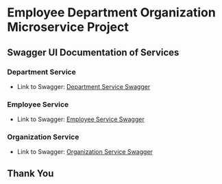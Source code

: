 # Employee Department Organization Microservice Project

## Swagger UI Documentation of Services

### Department Service
- Link to Swagger: [Department Service Swagger](http://localhost:8080/swagger-ui/index.html#/)

### Employee Service
- Link to Swagger: [Employee Service Swagger](http://localhost:8081/swagger-ui/index.html#/)

### Organization Service
- Link to Swagger: [Organization Service Swagger](http://localhost:8084/swagger-ui/index.html#/)

## Thank You

